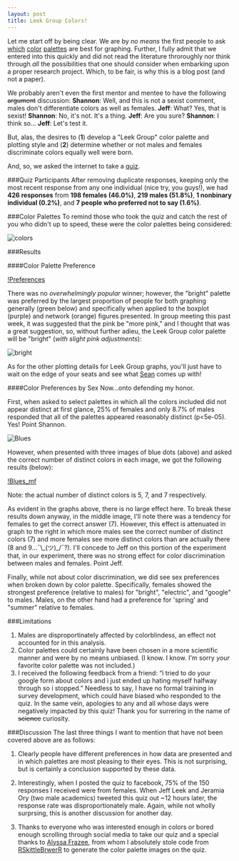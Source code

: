 ```yaml
---
layout: post
title: Leek Group Colors! 
---
```



Let me start off by being clear. We are by *no means* the first people to ask [which](http://colorbrewer2.org/) [color](https://github.com/karthik/wesanderson) [palettes](https://github.com/dill/beyonce) are best for graphing. Further, I fully admit that we entered into this quickly and did not read the literature throroughly nor think through *all* the possibilities that one should consider when embarking upon a proper research project. Which, to be fair, is why this is a blog post (and not a paper). 

We probably aren't even the first mentor and mentee to have the following ~~argument~~ discussion:
**Shannon**: Well, and this is not a sexist comment, males don't differentiate colors as well as females.
**Jeff**: What? Yes, that is sexist!
**Shannon**: No, it's not. It's a thing.
**Jeff**: Are you sure?
**Shannon**: I think so...
**Jeff**: Let's test it.

But, alas, the desires to (**1**) develop a "Leek Group" color palette and plotting style and (**2**) determine whether or not males and females discriminate colors equally well were born. 

And, so, we asked the internet to take a [quiz](https://goo.gl/forms/rKbea6EWKxFdNpOw2). 

###Quiz Participants
After removing duplicate responses, keeping only the most recent response from any one individual (nice try, you guys!), we had **426 responses** from **198 females (46.0%)**, **219 males (51.8%)**, **1 nonbinary individual (0.2%)**, and **7 people who preferred not to say (1.6%)**. 

###Color Palettes
To remind those who took the quiz and catch the rest of you who didn't up to speed, these were the color palettes being considered:

![colors](https://github.com/ShanEllis/ShanEllis.github.io/tree/master/images/ShanColors.png)

###Results

####Color Palette Preference

[!Preferences](https://github.com/ShanEllis/ShanEllis.github.io/tree/master/images/PalettePreference.png)

There was no *overwhelmingly popular* winner; however, the "bright" palette was preferred by the largest proportion of people for both graphing generally (green below) and specifically when applied to the boxplot (purple) and network (orange) figures presented. In group meeting this past week, it was suggested that the pink be "more pink," and I thought that was a great suggestion, so, without further adieu, the Leek Group color palette will be "bright" (*with slight pink adjustments*):

![bright](https://github.com/ShanEllis/ShanEllis.github.io/tree/master/images/bright.png)

As for the other plotting details for Leek Group graphs, you'll just have to wait on the edge of your seats and see what [Sean](http://seankross.com/) comes up with!

####Color Preferences by Sex
Now...onto defending my honor. 

First, when asked to select palettes in which all the colors included did not appear distinct at first glance, 25% of females and only 8.7% of males responded that all of the palettes appeared reasonably distinct (p<5e-05). Yes! Point Shannon.

![Blues](https://github.com/ShanEllis/ShanEllis.github.io/tree/master/images/Blues.png)

However, when presented with three images of blue dots (above) and asked the correct number of distinct colors in each image, we got the following results (below):

[!Blues_mf](https://github.com/ShanEllis/ShanEllis.github.io/tree/master/images/Blues_mf.png)

Note: the actual number of distinct colors is 5, 7, and 7 respectively. 

As evident in the graphs above, there is no large effect here. To break these results down anyway, in the middle image, I'll note there was a tendency for females to get the correct answer (7). However, this effect is attenuated in graph to the right in which more males see the correct number of distinct colors (7) and more females see more distinct colors than are actually there (8 and 9...¯\\\_(ツ)_/¯?). I'll concede to Jeff on this portion of the experiment that, in our experiment, there was no strong effect for color discrimination between males and females. Point Jeff.

Finally, while not about color discrimination, we did see sex preferences when broken down by color palette. Specifically, females showed the strongest preference (relative to males) for "bright", "electric", and "google" to males. Males, on the other hand had a preference for 'spring' and "summer" relative to females.
 
###Limitations
1. Males are disproportinately affected by colorblindess, an effect not accounted for in this analysis.
2. Color palettes could certainly have been chosen in a more scientific manner and were by no means unbiased. (I know. I know. I'm sorry *your* favorite color palette was not included.)
3. I received the following feedback from a friend: “i tried to do your google form about colors and i just ended up hating myself halfway through so i stopped.” Needless to say, I have no formal training in survey development, which could have biased who responded to the quiz. In the same vein, apologies to any and all whose days were negatively impacted by this quiz! Thank you for surrering in the name of ~~science~~ curiosity.

###Discussion
The last three things I want to mention that have not been covered above are as follows:

1. Clearly people have different preferences in how data are presented and in which palettes are most pleasing to their eyes. This is not surprising, but is certainly a conclusion supported by these data. 

2. Interestingly, when I posted the quiz to facebook, 75% of the 150 responses I received were from females. When Jeff Leek and Jeramia Ory (two male academics) tweeted this quiz out ~12 hours later, the response rate was disproportionately male. Again, while not wholly surprsing, this is another discussion for another day. 

3. Thanks to everyone who was interested enough in colors or bored enough scrolling through social media to take our quiz and a special thanks to [Alyssa Frazee](http://alyssafrazee.com/), from whom I absolutely stole code from [RSkittleBrwerR](https://github.com/alyssafrazee/RSkittleBrewer) to generate the color palette images on the quiz. 
